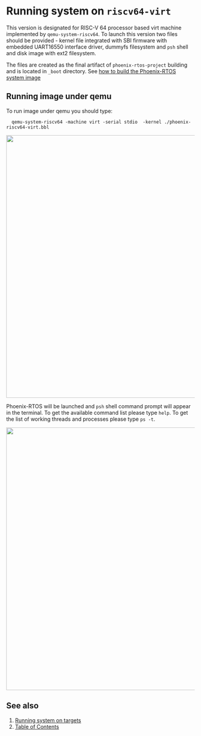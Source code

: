# Running system on `riscv64-virt`
This version is designated for RISC-V 64 processor based virt machine implemented by `qemu-system-riscv64`. To launch this version two files should be provided - kernel file integrated with SBI firmware with embedded UART16550 interface driver, dummyfs filesystem and `psh` shell and disk image with ext2 filesystem.

The files are created as the final artifact of `phoenix-rtos-project` building and is located in `_boot` directory. See [how to build the Phoenix-RTOS system image](../building/README.md)

## Running image under qemu
To run image under qemu you should type:

```
  qemu-system-riscv64 -machine virt -serial stdio  -kernel ./phoenix-riscv64-virt.bbl
```

<img src="_images/qemu-riscv64-virt.png" width="700px">

Phoenix-RTOS will be launched and `psh` shell command prompt will appear in the terminal. To get the available command list please type `help`. To get the list of working threads and processes please type `ps -t`.

<img src="_images/qemu-riscv64-virt-ps-t.png" width="700px">

## See also

1. [Running system on targets](README.md)
2. [Table of Contents](../README.md)

